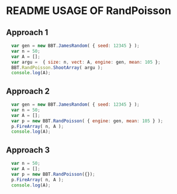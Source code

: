 # README USAGE OF RandPoisson

## Approach 1

  ```javascript
    var gen = new BBT.JamesRandom( { seed: 12345 } );
    var n = 50;
    var A = [];
    var argu =  { size: n, vect: A, engine: gen, mean: 105 };
    BBT.RandPoisson.ShootArray( argu );
    console.log(A);
  ```

## Approach 2

  ```javascript
    var gen = new BBT.JamesRandom( { seed: 12345 } );
    var n = 50;
    var A = [];
    var p = new BBT.RandPoisson( { engine: gen, mean: 105 } );
    p.FireArray( n, A );
    console.log(A);
  ```

## Approach 3

  ```javascript
    var n = 50;
    var A = [];
    var p = new BBT.RandPoisson({});
    p.FireArray( n, A );
    console.log(A);
  ```


